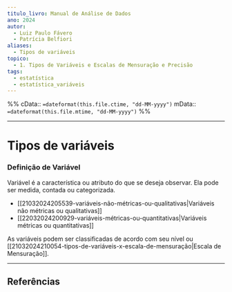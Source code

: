 ```yaml
---
titulo_livro: Manual de Análise de Dados
ano: 2024
autor:
  - Luiz Paulo Fávero
  - Patrícia Belfiori
aliases:
  - Tipos de variáveis
topico:
  - 1. Tipos de Variáveis e Escalas de Mensuração e Precisão
tags:
  - estatística
  - estatística_variáveis
---
```

%%
cData:: `=dateformat(this.file.ctime, "dd-MM-yyyy")`
mData:: `=dateformat(this.file.mtime, "dd-MM-yyyy")`
%%


---
# Tipos de variáveis


### Definição de Variável

Variável é a característica ou atributo do que se deseja observar. Ela pode ser medida, contada ou categorizada. 

- [[21032024205539-variáveis-não-métricas-ou-qualitativas|Variáveis não métricas ou qualitativas]]
- [[22032024200929-variáveis-métricas-ou-quantitativas|Variáveis métricas ou quantitativas]]

As variáveis podem ser classificadas de acordo com seu nível ou [[21032024210054-tipos-de-variáveis-x-escala-de-mensuração|Escala de Mensuração]].

----
## Referências 